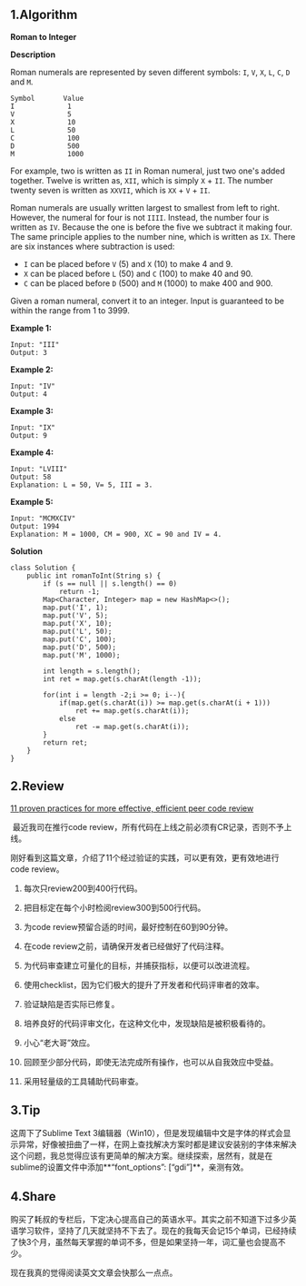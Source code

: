## 1.Algorithm

**Roman to Integer**

**Description**

Roman numerals are represented by seven different symbols: `I`, `V`, `X`, `L`, `C`, `D` and `M`.

```
Symbol       Value
I             1
V             5
X             10
L             50
C             100
D             500
M             1000
```

For example, two is written as `II` in Roman numeral, just two one's added together. Twelve is written as, `XII`, which is simply `X` + `II`. The number twenty seven is written as `XXVII`, which is `XX` + `V` + `II`.

Roman numerals are usually written largest to smallest from left to right. However, the numeral for four is not `IIII`. Instead, the number four is written as `IV`. Because the one is before the five we subtract it making four. The same principle applies to the number nine, which is written as `IX`. There are six instances where subtraction is used:

- `I` can be placed before `V` (5) and `X` (10) to make 4 and 9. 
- `X` can be placed before `L` (50) and `C` (100) to make 40 and 90. 
- `C` can be placed before `D` (500) and `M` (1000) to make 400 and 900.

Given a roman numeral, convert it to an integer. Input is guaranteed to be within the range from 1 to 3999.

**Example 1:**

```
Input: "III"
Output: 3
```

**Example 2:**

```
Input: "IV"
Output: 4
```

**Example 3:**

```
Input: "IX"
Output: 9
```

**Example 4:**

```
Input: "LVIII"
Output: 58
Explanation: L = 50, V= 5, III = 3.
```

**Example 5:**

```
Input: "MCMXCIV"
Output: 1994
Explanation: M = 1000, CM = 900, XC = 90 and IV = 4.
```

**Solution**

```
class Solution {
    public int romanToInt(String s) {
        if (s == null || s.length() == 0)
		    return -1;
	    Map<Character, Integer> map = new HashMap<>();
	    map.put('I', 1);
	    map.put('V', 5);
	    map.put('X', 10);
	    map.put('L', 50);
	    map.put('C', 100);
	    map.put('D', 500);
	    map.put('M', 1000);
        
        int length = s.length();
        int ret = map.get(s.charAt(length -1));
        
        for(int i = length -2;i >= 0; i--){
            if(map.get(s.charAt(i)) >= map.get(s.charAt(i + 1)))
                ret += map.get(s.charAt(i));
            else
                ret -= map.get(s.charAt(i));
        }
        return ret;
    }
}
```



## 2.Review

[11 proven practices for more effective, efficient peer code review](https://www.ibm.com/developerworks/rational/library/11-proven-practices-for-peer-review/index.html)

 最近我司在推行code review，所有代码在上线之前必须有CR记录，否则不予上线。

刚好看到这篇文章，介绍了11个经过验证的实践，可以更有效，更有效地进行code review。

1. 每次只review200到400行代码。

2. 把目标定在每个小时检阅review300到500行代码。

3. 为code review预留合适的时间，最好控制在60到90分钟。

4. 在code review之前，请确保开发者已经做好了代码注释。

5. 为代码审查建立可量化的目标，并捕获指标，以便可以改进流程。

6. 使用checklist，因为它们极大的提升了开发者和代码评审者的效率。

7. 验证缺陷是否实际已修复。

8. 培养良好的代码评审文化，在这种文化中，发现缺陷是被积极看待的。

9. 小心“老大哥”效应。

10. 回顾至少部分代码，即使无法完成所有操作，也可以从自我效应中受益。

11. 采用轻量级的工具辅助代码审查。







## 3.Tip

这周下了Sublime Text 3编辑器（Win10），但是发现编辑中文是字体的样式会显示异常，好像被扭曲了一样，在网上查找解决方案时都是建议安装别的字体来解决这个问题，我总觉得应该有更简单的解决方案。继续探索，居然有，就是在sublime的设置文件中添加**“font_options”: [“gdi”]**，亲测有效。

## 4.Share

购买了耗叔的专栏后，下定决心提高自己的英语水平。其实之前不知道下过多少英语学习软件，坚持了几天就坚持不下去了。现在的我每天会记15个单词，已经持续了快3个月，虽然每天掌握的单词不多，但是如果坚持一年，词汇量也会提高不少。

现在我真的觉得阅读英文文章会快那么一点点。


